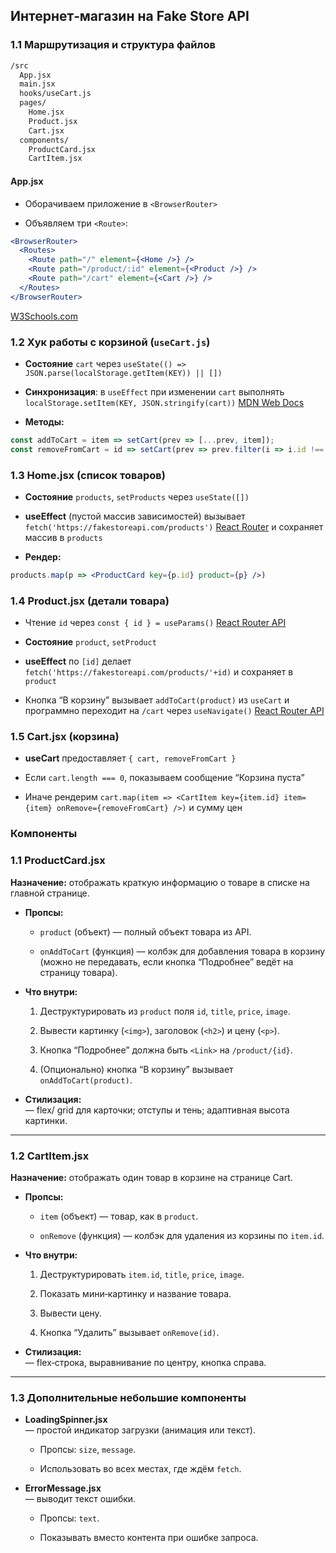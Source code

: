 ## Интернет‑магазин на Fake Store API

### 1.1 Маршрутизация и структура файлов

```bash
/src
  App.jsx
  main.jsx
  hooks/useCart.js
  pages/
    Home.jsx
    Product.jsx
    Cart.jsx
  components/
    ProductCard.jsx
    CartItem.jsx

```

#### App.jsx

- Оборачиваем приложение в `<BrowserRouter>`
    
- Объявляем три `<Route>`:

```jsx
<BrowserRouter>
  <Routes>
    <Route path="/" element={<Home />} />
    <Route path="/product/:id" element={<Product />} />
    <Route path="/cart" element={<Cart />} />
  </Routes>
</BrowserRouter>

```

[W3Schools.com](https://www.w3schools.com/react/react_router.asp?utm_source=chatgpt.com)


### 1.2 Хук работы с корзиной (`useCart.js`)

- **Состояние** `cart` через `useState(() => JSON.parse(localStorage.getItem(KEY)) || [])`
    
- **Синхронизация**: в `useEffect` при изменении `cart` выполнять `localStorage.setItem(KEY, JSON.stringify(cart))` [MDN Web Docs](https://developer.mozilla.org/en-US/docs/Web/API/Storage/setItem?utm_source=chatgpt.com)
    
- **Методы:**
```js
const addToCart = item => setCart(prev => [...prev, item]);
const removeFromCart = id => setCart(prev => prev.filter(i => i.id !== id));
```
### 1.3 Home.jsx (список товаров)

- **Состояние** `products`, `setProducts` через `useState([])`
    
- **useEffect** (пустой массив зависимостей) вызывает `fetch('https://fakestoreapi.com/products')` [React Router](https://reactrouter.com/web/api/Hooks?utm_source=chatgpt.com) и сохраняет массив в `products`
    
- **Рендер:**
```jsx
products.map(p => <ProductCard key={p.id} product={p} />)
```

### 1.4 Product.jsx (детали товара)

- Чтение `id` через `const { id } = useParams()` [React Router API](https://api.reactrouter.com/v7/functions/react_router.useParams.html?utm_source=chatgpt.com)
    
- **Состояние** `product`, `setProduct`
    
- **useEffect** по `[id]` делает `fetch('https://fakestoreapi.com/products/'+id)` и сохраняет в `product`
    
- Кнопка “В корзину” вызывает `addToCart(product)` из `useCart` и программно переходит на `/cart` через `useNavigate()` [React Router API](https://api.reactrouter.com/v7/functions/react_router.useNavigate.html?utm_source=chatgpt.com)
    

### 1.5 Cart.jsx (корзина)

- **useCart** предоставляет `{ cart, removeFromCart }`
    
- Если `cart.length === 0`, показываем сообщение “Корзина пуста”
    
- Иначе рендерим `cart.map(item => <CartItem key={item.id} item={item} onRemove={removeFromCart} />)` и сумму цен

### Компоненты

### 1.1 ProductCard.jsx

**Назначение:** отображать краткую информацию о товаре в списке на главной странице.

- **Пропсы:**
    
    - `product` (объект) — полный объект товара из API.
        
    - `onAddToCart` (функция) — колбэк для добавления товара в корзину (можно не передавать, если кнопка “Подробнее” ведёт на страницу товара).
        
- **Что внутри:**
    
    1. Деструктурировать из `product` поля `id`, `title`, `price`, `image`.
        
    2. Вывести картинку (`<img>`), заголовок (`<h2>`) и цену (`<p>`).
        
    3. Кнопка “Подробнее” должна быть `<Link>` на `/product/{id}`.
        
    4. (Опционально) кнопка “В корзину” вызывает `onAddToCart(product)`.
        
- **Стилизация:**  
    — flex/ grid для карточки; отступы и тень; адаптивная высота картинки.
    

---

### 1.2 CartItem.jsx

**Назначение:** отображать один товар в корзине на странице Cart.

- **Пропсы:**
    
    - `item` (объект) — товар, как в `product`.
        
    - `onRemove` (функция) — колбэк для удаления из корзины по `item.id`.
        
- **Что внутри:**
    
    1. Деструктурировать `item.id`, `title`, `price`, `image`.
        
    2. Показать мини‑картинку и название товара.
        
    3. Вывести цену.
        
    4. Кнопка “Удалить” вызывает `onRemove(id)`.
        
- **Стилизация:**  
    — flex‑строка, выравнивание по центру, кнопка справа.
    

---

### 1.3 Дополнительные небольшие компоненты

- **LoadingSpinner.jsx**  
    — простой индикатор загрузки (анимация или текст).
    
    - Пропсы: `size`, `message`.
        
    - Использовать во всех местах, где ждём `fetch`.
        
- **ErrorMessage.jsx**  
    — выводит текст ошибки.
    
    - Пропсы: `text`.
        
    - Показывать вместо контента при ошибке запроса.